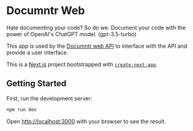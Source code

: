 # Documntr Web

Hate documenting your code? So do we. Document your code with the power of OpenAI's ChatGPT model. (gpt-3.5-turbo)

This app is used by the [Documntr web API](https://github.com/dougwoodrow/documntr-api) to interface with the API and
provide a user interface.

This is a [Next.js](https://nextjs.org/) project bootstrapped
with [`create-next-app`](https://github.com/vercel/next.js/tree/canary/packages/create-next-app).

## Getting Started

First, run the development server:

```bash
npm run dev
```

Open [http://localhost:3000](http://localhost:3000) with your browser to see the result.
